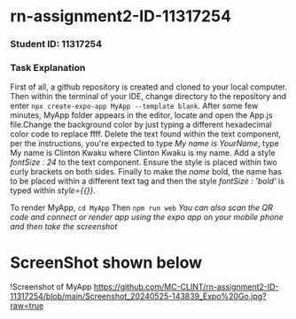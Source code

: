 # rn-assignment2-ID-11317254

### **Student ID:** 11317254

### **Task Explanation**
First of all, a github repository is created and cloned to your local computer. Then within the terminal of your IDE, change directory to the repository and enter `npx create-expo-app MyApp --template blank`. After some few minutes, MyApp folder appears in the editor, locate and open the App.js file.Change the background color by just typing a different hexadecimal color code to replace ffff. Delete the text found within the text component, per the instructions, you're expected to type *My name is YourName*, type My name is Clinton Kwaku where Clinton Kwaku is my name. Add a style *fontSize : 24* to the text component. Ensure the style is placed within two curly brackets on both sides. Finally to make the *name* bold, the name has to be placed within a different text tag and then the style *fontSize : 'bold'* is typed within *style={{}}*.

To render MyApp,
`cd MyApp`
Then `npm run web` 
*You can also scan the QR code and connect or render app using the expo app on your mobile phone and then take the screenshot*

# ScreenShot shown below
!Screenshot of MyApp https://github.com/MC-CLINT/rn-assignment2-ID-11317254/blob/main/Screenshot_20240525-143839_Expo%20Go.jpg?raw=true

